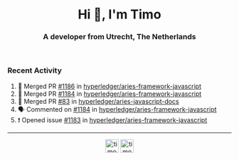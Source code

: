 <h1 align="center">Hi 👋, I'm Timo</h1>
<h3 align="center">A developer from Utrecht, The Netherlands</h3>
<br/>
<!-- https://github.com/rahuldkjain/github-profile-readme-generator --!>

<!--  <p align="left"><img src="https://github-readme-stats.vercel.app/api?username=timoglastra&show_icons=true&count_private=true&" alt="timoglastra" /></p> --!>

<!--
Github language stats
<p align="left"><img src="https://github-readme-stats.vercel.app/api/top-langs/?username=timoglastra&layout=compact" alt="timoglastra" /><p>
-->

<!-- Codestats language stats -->
<!-- <p align="left"><img src="https://codestats-readme.vercel.app/api/top-langs/?username=timoglastra&layout=compact&language_count=12" alt="timoglastra" /><p>    --!>
  
<h3>Recent Activity</h3>

<!--START_SECTION:activity-->
1. 🎉 Merged PR [#1186](https://github.com/hyperledger/aries-framework-javascript/pull/1186) in [hyperledger/aries-framework-javascript](https://github.com/hyperledger/aries-framework-javascript)
2. 🎉 Merged PR [#1184](https://github.com/hyperledger/aries-framework-javascript/pull/1184) in [hyperledger/aries-framework-javascript](https://github.com/hyperledger/aries-framework-javascript)
3. 🎉 Merged PR [#83](https://github.com/hyperledger/aries-javascript-docs/pull/83) in [hyperledger/aries-javascript-docs](https://github.com/hyperledger/aries-javascript-docs)
4. 🗣 Commented on [#1184](https://github.com/hyperledger/aries-framework-javascript/issues/1184) in [hyperledger/aries-framework-javascript](https://github.com/hyperledger/aries-framework-javascript)
5. ❗️ Opened issue [#1183](https://github.com/hyperledger/aries-framework-javascript/issues/1183) in [hyperledger/aries-framework-javascript](https://github.com/hyperledger/aries-framework-javascript)
<!--END_SECTION:activity-->

---

<p align="center">
<a href="https://twitter.com/timoglastra" target="blank"><img align="center" src="https://cdn.jsdelivr.net/npm/simple-icons@3.0.1/icons/twitter.svg" alt="timoglastra" height="30" width="30" /></a>
<a href="https://linkedin.com/in/timoglastra" target="blank"><img align="center" src="https://cdn.jsdelivr.net/npm/simple-icons@3.0.1/icons/linkedin.svg" alt="timoglastra" height="30" width="30" /></a>
</p>



